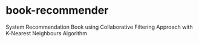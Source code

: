 # book-recommender
System Recommendation Book using  Collaborative Filtering Approach with  K-Nearest Neighbours Algorithm
